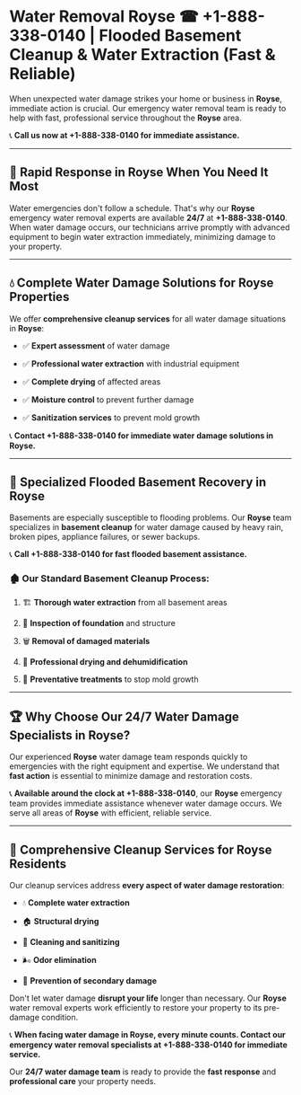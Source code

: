 # Water Removal Royse ☎ +1-888-338-0140 | Flooded Basement Cleanup & Water Extraction (Fast & Reliable)

When unexpected water damage strikes your home or business in **Royse**, immediate action is crucial. Our emergency water removal team is ready to help with fast, professional service throughout the **Royse** area. 

📞 **Call us now at +1-888-338-0140 for immediate assistance.**
---
## 🚀 Rapid Response in Royse When You Need It Most
Water emergencies don't follow a schedule. That's why our **Royse** emergency water removal experts are available **24/7** at **+1-888-338-0140**. When water damage occurs, our technicians arrive promptly with advanced equipment to begin water extraction immediately, minimizing damage to your property.
---
## 💧 Complete Water Damage Solutions for Royse Properties
We offer **comprehensive cleanup services** for all water damage situations in **Royse**:
- ✅ **Expert assessment** of water damage  
- ✅ **Professional water extraction** with industrial equipment  
- ✅ **Complete drying** of affected areas  
- ✅ **Moisture control** to prevent further damage  
- ✅ **Sanitization services** to prevent mold growth  
📞 **Contact +1-888-338-0140 for immediate water damage solutions in Royse.**
---
## 🌊 Specialized Flooded Basement Recovery in Royse
Basements are especially susceptible to flooding problems. Our **Royse** team specializes in **basement cleanup** for water damage caused by heavy rain, broken pipes, appliance failures, or sewer backups. 
📞 **Call +1-888-338-0140 for fast flooded basement assistance.**
### 🏚️ Our Standard Basement Cleanup Process:
1. 🏗️ **Thorough water extraction** from all basement areas  
2. 🔎 **Inspection of foundation** and structure  
3. 🗑️ **Removal of damaged materials**  
4. 💨 **Professional drying and dehumidification**  
5. 🚫 **Preventative treatments** to stop mold growth  
---
## 🏆 Why Choose Our 24/7 Water Damage Specialists in Royse?
Our experienced **Royse** water damage team responds quickly to emergencies with the right equipment and expertise. We understand that **fast action** is essential to minimize damage and restoration costs.
📞 **Available around the clock at +1-888-338-0140**, our **Royse** emergency team provides immediate assistance whenever water damage occurs. We serve all areas of **Royse** with efficient, reliable service.
---
## 🧹 Comprehensive Cleanup Services for Royse Residents
Our cleanup services address **every aspect of water damage restoration**:
- 💧 **Complete water extraction**  
- 🏠 **Structural drying**  
- 🧼 **Cleaning and sanitizing**  
- 🌬️ **Odor elimination**  
- 🚫 **Prevention of secondary damage**  
Don't let water damage **disrupt your life** longer than necessary. Our **Royse** water removal experts work efficiently to restore your property to its pre-damage condition.
📞 **When facing water damage in Royse, every minute counts. Contact our emergency water removal specialists at +1-888-338-0140 for immediate service.**
Our **24/7 water damage team** is ready to provide the **fast response** and **professional care** your property needs.
